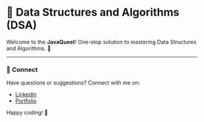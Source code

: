 # 🌟 **Data Structures and Algorithms (DSA)**

Welcome to the **JavaQuest**! One-stop solution to mastering Data Structures and Algorithms. 🚀

---

### 🤝 **Connect**

Have questions or suggestions? Connect with me on:

- [LinkedIn](https://www.linkedin.com/in/puneeth-s-186078260/)
- [Portfolio](https://puneeths.vercel.app/)

Happy coding! 🌟
